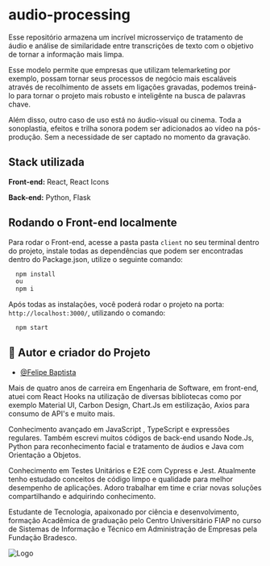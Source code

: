 
# audio-processing

Esse repositório armazena um incrível microsserviço de tratamento de áudio e análise de similaridade entre transcrições de texto com o objetivo de tornar a informação mais limpa.

Esse modelo permite que empresas que utilizam telemarketing por exemplo, possam tornar seus processos de negócio mais escaláveis através de recolhimento de assets em ligações gravadas, podemos treiná-lo para tornar o projeto mais robusto e inteligênte na busca de palavras chave.

Além disso, outro caso de uso está no áudio-visual ou cinema. Toda a sonoplastia, efeitos e trilha sonora podem ser adicionados ao vídeo na pós-produção. Sem a necessidade de ser captado no momento da gravação.

## Stack utilizada

**Front-end:** React, React Icons

**Back-end:** Python, Flask


## Rodando o Front-end localmente

Para rodar o Front-end, acesse a pasta pasta `client` no seu terminal dentro do projeto, instale todas as dependências que podem ser encontradas dentro do Package.json, utilize o seguinte comando:

```bash
  npm install
  ou
  npm i
```

Após todas as instalações, você poderá rodar o projeto na porta: `http://localhost:3000/`, utilizando o comando:

```bash
  npm start
```

## 🚀 Autor e criador do Projeto

- [@Felipe Baptista](https://github.com/felipebaptista-br)

Mais de quatro anos de carreira em Engenharia de Software, em front-end, atuei com React Hooks na utilização de diversas bibliotecas como por exemplo Material UI, Carbon Design, Chart.Js em estilização, Axios para consumo de API's e muito mais.

Conhecimento avançado em JavaScript , TypeScript e expressões regulares. Também escrevi muitos códigos de back-end usando Node.Js, Python para reconhecimento facial e tratamento de áudios e Java com Orientação a Objetos.

Conhecimento em Testes Unitários e E2E com Cypress e Jest. Atualmente tenho estudado conceitos de código limpo e qualidade para melhor desempenho de aplicações. Adoro trabalhar em time e criar novas soluções compartilhando e adquirindo conhecimento.

Estudante de Tecnologia, apaixonado por ciência e desenvolvimento, formação Acadêmica de graduação pelo Centro Universitário FIAP no curso de Sistemas de Informação e Técnico em Administração de Empresas pela Fundação Bradesco.

![Logo](https://media.licdn.com/dms/image/C4D03AQHrdP3ESLRtLg/profile-displayphoto-shrink_800_800/0/1590259177790?e=1682553600&v=beta&t=jSxKh0OkBF7AabQ2i1LrU22Z8wOCEGgH3oKxR_5c2lk)


